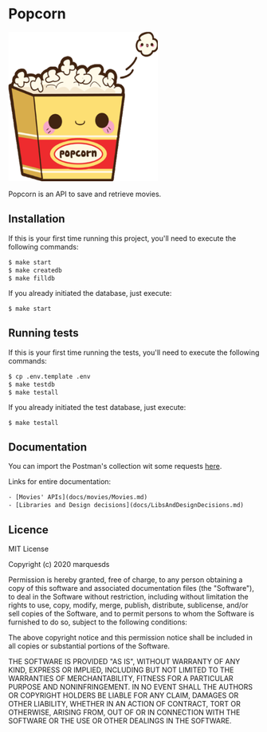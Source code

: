 # Popcorn

<img src="assets/img/popcorn.png" height="300" width="300" alt="Popcorn Logo">

Popcorn is an API to save and retrieve movies.

## Installation

If this is your first time running this project, you'll need to execute the following commands:
```shell
$ make start
$ make createdb
$ make filldb
```

If you already initiated the database, just execute:
```shell
$ make start
```

## Running tests

If this is your first time running the tests, you'll need to execute the following commands:
```shell
$ cp .env.template .env
$ make testdb
$ make testall
```

If you already initiated the test database, just execute:
```shell
$ make testall
```

## Documentation

You can import the Postman's collection wit some requests [here](docs/postman/popcorn.postman_collection.json).

Links for entire documentation:

    - [Movies' APIs](docs/movies/Movies.md)
    - [Libraries and Design decisions](docs/LibsAndDesignDecisions.md)

## Licence

MIT License

Copyright (c) 2020 marquesds

Permission is hereby granted, free of charge, to any person obtaining a copy of this software and associated documentation files (the "Software"), to deal in the Software without restriction, including without limitation the rights to use, copy, modify, merge, publish, distribute, sublicense, and/or sell copies of the Software, and to permit persons to whom the Software is furnished to do so, subject to the following conditions:

The above copyright notice and this permission notice shall be included in all copies or substantial portions of the Software.

THE SOFTWARE IS PROVIDED "AS IS", WITHOUT WARRANTY OF ANY KIND, EXPRESS OR IMPLIED, INCLUDING BUT NOT LIMITED TO THE WARRANTIES OF MERCHANTABILITY, FITNESS FOR A PARTICULAR PURPOSE AND NONINFRINGEMENT. IN NO EVENT SHALL THE AUTHORS OR COPYRIGHT HOLDERS BE LIABLE FOR ANY CLAIM, DAMAGES OR OTHER LIABILITY, WHETHER IN AN ACTION OF CONTRACT, TORT OR OTHERWISE, ARISING FROM, OUT OF OR IN CONNECTION WITH THE SOFTWARE OR THE USE OR OTHER DEALINGS IN THE SOFTWARE.